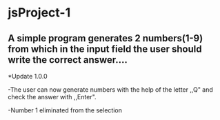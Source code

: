 # jsProject-1
A simple program generates 2 numbers(1-9) from which in the input field the user should write the correct answer.... 
--------
*Update 1.0.0

-The user can now generate numbers with the help of the letter ,,Q" and check the answer with ,,Enter".

-Number 1 eliminated from the selection

